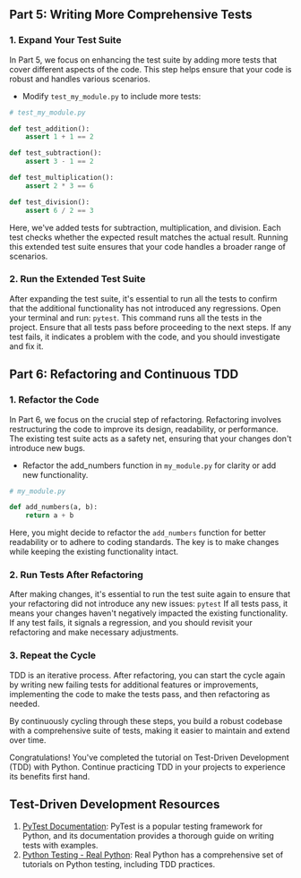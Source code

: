 ## Part 5: Writing More Comprehensive Tests
### 1. Expand Your Test Suite
In Part 5, we focus on enhancing the test suite by adding more tests that cover different aspects of the code. 
This step helps ensure that your code is robust and handles various scenarios.

- Modify `test_my_module.py` to include more tests:
```py
# test_my_module.py

def test_addition():
    assert 1 + 1 == 2

def test_subtraction():
    assert 3 - 1 == 2

def test_multiplication():
    assert 2 * 3 == 6

def test_division():
    assert 6 / 2 == 3
```

Here, we've added tests for subtraction, multiplication, and division. 
Each test checks whether the expected result matches the actual result. 
Running this extended test suite ensures that your code handles a broader range of scenarios.

### 2. Run the Extended Test Suite
After expanding the test suite, it's essential to run all the tests to confirm that the additional functionality has not introduced any regressions. 
Open your terminal and run: `pytest`.
This command runs all the tests in the project. 
Ensure that all tests pass before proceeding to the next steps. 
If any test fails, it indicates a problem with the code, and you should investigate and fix it.

## Part 6: Refactoring and Continuous TDD
### 1. Refactor the Code
In Part 6, we focus on the crucial step of refactoring. 
Refactoring involves restructuring the code to improve its design, readability, or performance. 
The existing test suite acts as a safety net, ensuring that your changes don't introduce new bugs.

- Refactor the add_numbers function in `my_module.py` for clarity or add new functionality.
```py
# my_module.py

def add_numbers(a, b):
    return a + b
```

Here, you might decide to refactor the `add_numbers` function for better readability or to adhere to coding standards. 
The key is to make changes while keeping the existing functionality intact.

### 2. Run Tests After Refactoring
After making changes, it's essential to run the test suite again to ensure that your refactoring did not introduce any new issues: `pytest`
If all tests pass, it means your changes haven't negatively impacted the existing functionality. 
If any test fails, it signals a regression, and you should revisit your refactoring and make necessary adjustments.

### 3. Repeat the Cycle
TDD is an iterative process. 
After refactoring, you can start the cycle again by writing new failing tests for additional features or improvements, implementing the code to make the tests pass, and then refactoring as needed.

By continuously cycling through these steps, you build a robust codebase with a comprehensive suite of tests, making it easier to maintain and extend over time.

Congratulations! You've completed the tutorial on Test-Driven Development (TDD) with Python. 
Continue practicing TDD in your projects to experience its benefits first hand.

## Test-Driven Development Resources 
1. [PyTest Documentation](https://docs.pytest.org/en/latest/):
PyTest is a popular testing framework for Python, and its documentation provides a thorough guide on writing tests with examples.
2. [Python Testing - Real Python](https://realpython.com/tutorials/testing/):
Real Python has a comprehensive set of tutorials on Python testing, including TDD practices.

